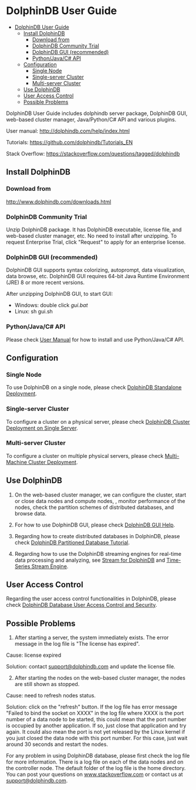 # DolphinDB User Guide

- [DolphinDB User Guide](#dolphindb-user-guide)
  - [Install DolphinDB](#install-dolphindb)
    - [Download from](#download-from)
    - [DolphinDB Community Trial](#dolphindb-community-trial)
    - [DolphinDB GUI (recommended)](#dolphindb-gui-recommended)
    - [Python/Java/C# API](#pythonjavac-api)
  - [Configuration](#configuration)
    - [Single Node](#single-node)
    - [Single-server Cluster](#single-server-cluster)
    - [Multi-server Cluster](#multi-server-cluster)
  - [Use DolphinDB](#use-dolphindb)
  - [User Access Control](#user-access-control)
  - [Possible Problems](#possible-problems)

DolphinDB User Guide includes dolphindb server package, DolphinDB GUI, web-based cluster manager, Java/Python/C# API and various plugins.

User manual: http://dolphindb.com/help/index.html 

Tutorials: https://github.com/dolphindb/Tutorials_EN 

Stack Overflow: https://stackoverflow.com/questions/tagged/dolphindb 

## Install DolphinDB

### Download from
http://www.dolphindb.com/downloads.html

### DolphinDB Community Trial

Unzip DolphinDB package. It has DolphinDB executable, license file, and web-based cluster manager, etc. No need to install after unzipping. To request Enterprise Trial, click "Request" to apply for an enterprise license. 

### DolphinDB GUI (recommended)

DolphinDB GUI supports syntax colorizing, autoprompt, data visualization, data browse, etc. DolphinDB GUI requires 64-bit Java Runtime Environment (JRE) 8 or more recent versions.

After unzipping DolphinDB GUI, to start GUI:
* Windows: double click *gui.bat*
* Linux: sh gui.sh

### Python/Java/C# API
Please check [User Manual](https://dolphindb.com/help/ProgrammingAPIs/index.html) for how to install and use Python/Java/C# API. 

## Configuration

### Single Node
To use DolphinDB on a single node, please check [DolphinDB Standalone Deployment](standalone_deployment.md).  

### Single-server Cluster
To configure a cluster on a physical server, please check [DolphinDB Cluster Deployment on Single Server](single_machine_cluster_deploy.md). 

### Multi-server Cluster
To configure a cluster on multiple physical servers, please check [Multi-Machine Cluster Deployment](multi_machine_cluster_deployment.md).

## Use DolphinDB

1. On the web-based cluster manager, we can configure the cluster, start or close data nodes and compute nodes, , monitor performance of the nodes, check the partition schemes of distributed databases, and browse data. 

2. For how to use DolphinDB GUI, please check [DolphinDB GUI Help](http://www.dolphindb.com/gui_help/).

3. Regarding how to create distributed databases in DolphinDB, please check [DolphinDB Partitioned Database Tutorial](database.md).

4. Regarding how to use the DolphinDB streaming engines for real-time data processing and analyzing, see [Stream for DolphinDB](streaming_tutorial.md) and [Time-Series Stream Engine](stream_aggregator.md).

## User Access Control
Regarding the user access control functionalities in DolphinDB, please check [DolphinDB Database User Access Control and Security](ACL_and_Security.md).

## Possible Problems
1. After starting a server, the system immediately exists. The error message in the log file is "The license has expired". 

Cause: license expired

Solution: contact support@dolphindb.com and update the license file. 

2. After starting the nodes on the web-based cluster manager, the nodes are still shown as stopped. 

Cause: need to refresh nodes status. 

Solution: click on the "refresh" button. If the log file has error message  "Failed to bind the socket on XXXX" in the log file where XXXX is the port number of a data node to be started, this could mean that the port number is occupied by another application. If so, just close that application and try again. It could also mean the port is not yet released by the Linux kernel if you just closed the data node with this port number. For this case, just wait around 30 seconds and restart the nodes.

For any problem in using DolphinDB database, please first check the log file for more information. There is a log file on each of the data nodes and on the controller node. The default folder of the log file is the home directory. You can post your questions on www.stackoverflow.com or contact us at support@dolphindb.com. 
